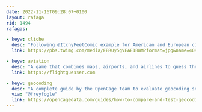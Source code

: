 ```yaml
---
date: 2022-11-16T09:28:07+0100
layout: rafaga
rid: 1494
rafagas:

- keyw: cliche
  desc: "Following @ItchyFeetComic example for American and European cities, @alfred_twu has drawn a map of every Chinese city"
  link: https://pbs.twimg.com/media/FBRUy5gVEAE1BWM?format=jpg&name=4096x4096

- keyw: aviation
  desc: "A game that combines maps, airports, and airlines to guess the origin and destination of flights based on some clues and the position of the aircraft, perfect for #avgeeks like @microsiervos"
  link: https://flightguesser.com

- keyw: geocoding
  desc: "A complete guide by the OpenCage team to evaluate geocoding solutions taking into account different factors"
  via: "@freyfogle"
  link: https://opencagedata.com/guides/how-to-compare-and-test-geocoding-services
---
```

